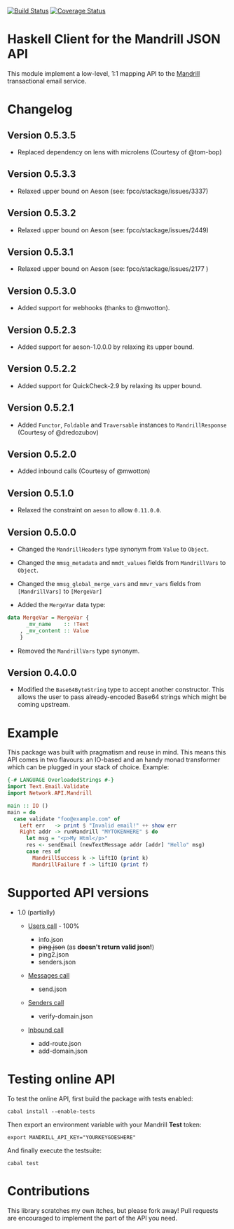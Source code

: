 [![Build Status](https://travis-ci.org/adinapoli/mandrill.svg?branch=master)](https://travis-ci.org/adinapoli/mandrill)
[![Coverage Status](https://img.shields.io/coveralls/adinapoli/mandrill.svg)](https://coveralls.io/r/adinapoli/mandrill)

# Haskell Client for the Mandrill JSON API

This module implement a low-level, 1:1 mapping API to
the [Mandrill](http://mandrillapp.com) transactional email service.

# Changelog

## Version 0.5.3.5

* Replaced dependency on lens with microlens (Courtesy of @tom-bop)

## Version 0.5.3.3

* Relaxed upper bound on Aeson (see: fpco/stackage/issues/3337)

## Version 0.5.3.2

* Relaxed upper bound on Aeson (see: fpco/stackage/issues/2449)

## Version 0.5.3.1

* Relaxed upper bound on Aeson (see: fpco/stackage/issues/2177 )

## Version 0.5.3.0

* Added support for webhooks (thanks to @mwotton).

## Version 0.5.2.3

* Added support for aeson-1.0.0.0 by relaxing its upper bound.

## Version 0.5.2.2

* Added support for QuickCheck-2.9 by relaxing its upper bound.

## Version 0.5.2.1

* Added `Functor`, `Foldable` and `Traversable` instances to `MandrillResponse` (Courtesy of @dredozubov)

## Version 0.5.2.0

* Added inbound calls (Courtesy of @mwotton)

## Version 0.5.1.0

* Relaxed the constraint on `aeson` to allow `0.11.0.0`.

## Version 0.5.0.0

* Changed the `MandrillHeaders` type synonym from `Value` to `Object`.

* Changed the `mmsg_metadata` and `mmdt_values` fields from `MandrillVars` to `Object`.

* Changed the `mmsg_global_merge_vars` and `mmvr_vars` fields from `[MandrillVars]` to `[MergeVar]`

* Added the `MergeVar` data type:

```haskell
data MergeVar = MergeVar {
      _mv_name    :: !Text
    , _mv_content :: Value
    }
```

* Removed the `MandrillVars` type synonym.

## Version 0.4.0.0

* Modified the `Base64ByteString` type to accept another constructor. This
  allows the user to pass already-encoded Base64 strings which might be coming
  upstream.

# Example

This package was built with pragmatism and reuse in mind. This means
this API comes in two flavours: an IO-based and an handy monad transformer
which can be plugged in your stack of choice.
Example:

``` haskell
{-# LANGUAGE OverloadedStrings #-}
import Text.Email.Validate
import Network.API.Mandrill

main :: IO ()
main = do
  case validate "foo@example.com" of
    Left err   -> print $ "Invalid email!" ++ show err
    Right addr -> runMandrill "MYTOKENHERE" $ do
      let msg = "<p>My Html</p>"
      res <- sendEmail (newTextMessage addr [addr] "Hello" msg)
      case res of
        MandrillSuccess k -> liftIO (print k)
        MandrillFailure f -> liftIO (print f)
```

# Supported API versions

* 1.0 (partially)
  - [Users call](https://mandrillapp.com/api/docs/users.JSON.html) - 100%
    + info.json
    + ~~ping.json~~ (as **doesn't return valid json!**)
    + ping2.json
    + senders.json

  - [Messages call](https://mandrillapp.com/api/docs/messages.JSON.html)
    + send.json

  - [Senders call](https://mandrillapp.com/api/docs/senders.JSON.html)
    + verify-domain.json

  - [Inbound call](https://mandrillapp.com/api/docs/inbound.JSON.html)
    + add-route.json
    + add-domain.json

# Testing online API

To test the online API, first build the package with tests enabled:

```
cabal install --enable-tests
```

Then export an environment variable with your Mandrill **Test** token:

```
export MANDRILL_API_KEY="YOURKEYGOESHERE"
```

And finally execute the testsuite:

```
cabal test
```

# Contributions
This library scratches my own itches, but please fork away!
Pull requests are encouraged to implement the part of the API
you need.
